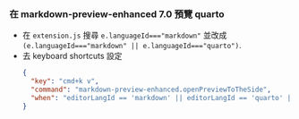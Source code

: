 ### 在 markdown-preview-enhanced 7.0 預覽 quarto
- 在 `extension.js` 搜尋 `e.languageId==="markdown"` 並改成 `(e.languageId==="markdown" || e.languageId==="quarto")`.
- 去 keyboard shortcuts 設定
  ```json
  {
    "key": "cmd+k v",
    "command": "markdown-preview-enhanced.openPreviewToTheSide",
    "when": "editorLangId == 'markdown' || editorLangId == 'quarto' || editorLangId == 'rmarkdown'"
  }
  ```
